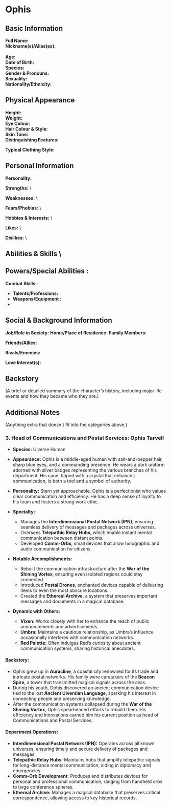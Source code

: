 # Ophis

## **Basic Information**

**Full Name:**
\
**Nickname(s)/Alias(es):** \
 \
**Age:** \
**Date of Birth:** \
**Species:** \
**Gender & Pronouns:** \
**Sexuality:** \
**Nationality/Ethnicity:**

## **Physical Appearance**

**Height:** \
**Weight:** \
**Eye Colour:** \
**Hair Colour & Style:** \
**Skin Tone:** \
**Distinguishing Features:**

**Typical Clothing Style:**

## **Personal Information**

**Personality:**

**Strengths:** \

**Weaknesses:** \

**Fears/Phobias:** \

**Hobbies & Interests:** \

**Likes:** \

**Dislikes:** \

## **Abilities & Skills** \

## **Powers/Special Abilities :**

**Combat Skills :**

- **Talents/Professions:**
- **Weapons/Equipment :**
-

## **Social & Background Information**

**Job/Role in Society:**
**Home/Place of Residence:**
**Family Members:**

**Friends/Allies:**

**Rivals/Enemies:**

**Love Interest(s):**

## **Backstory**

(A brief or detailed summary of the character’s history, including major life events and how they became who they are.)

## **Additional Notes**

(Anything extra that doesn't fit into the categories above.)

### **3. Head of Communications and Postal Services: Ophis Tarvell**

- **Species:** Ulverse Human
- **Appearance:** Ophis is a middle-aged human with salt-and-pepper hair, sharp blue eyes, and a commanding presence. He wears a dark uniform adorned with silver badges representing the various branches of his department. His cane, tipped with a crystal that enhances communication, is both a tool and a symbol of authority.
- **Personality:** Stern yet approachable, Ophis is a perfectionist who values clear communication and efficiency. He has a deep sense of loyalty to his team and fosters a strong work ethic.
- **Specialty:**

  - Manages the **Interdimensional Postal Network (IPN)**, ensuring seamless delivery of messages and packages across universes.
  - Oversees **Telepathic Relay Hubs**, which enable instant mental communication between distant points.
  - Developed **Comm-Orbs**, small devices that allow holographic and audio communication for citizens.

- **Notable Accomplishments:**

  - Rebuilt the communication infrastructure after the **War of the Shining Vortex**, ensuring even isolated regions could stay connected.
  - Introduced **Postal Drones**, enchanted devices capable of delivering items to even the most obscure locations.
  - Created the **Ethereal Archive**, a system that preserves important messages and documents in a magical database.

- **Dynamic with Others:**
  - **Vixen:** Works closely with her to enhance the reach of public announcements and advertisements.
  - **Umbra:** Maintains a cautious relationship, as Umbra’s influence occasionally interferes with communication networks.
  - **Red Palette:** Often indulges Red’s curiosity about ancient communication systems, sharing historical anecdotes.

#### **Backstory:**

- Ophis grew up in **Auracline**, a coastal city renowned for its trade and intricate postal networks. His family were caretakers of the **Beacon Spire**, a tower that transmitted magical signals across the seas.
- During his youth, Ophis discovered an ancient communication device tied to the lost **Ancient Ulversian Language**, sparking his interest in connecting people and preserving knowledge.
- After the communication systems collapsed during the **War of the Shining Vortex**, Ophis spearheaded efforts to rebuild them. His efficiency and innovations earned him his current position as head of Communications and Postal Services.

#### **Department Operations:**

- **Interdimensional Postal Network (IPN):** Operates across all known universes, ensuring timely and secure delivery of packages and messages.
- **Telepathic Relay Hubs:** Maintains hubs that amplify telepathic signals for long-distance mental communication, aiding in diplomacy and emergencies.
- **Comm-Orb Development:** Produces and distributes devices for personal and professional communication, ranging from handheld orbs to large conference spheres.
- **Ethereal Archive:** Manages a magical database that preserves critical correspondence, allowing access to key historical records.
